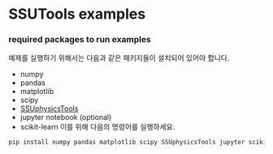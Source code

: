 # SSUTools examples


### required packages to run examples
예제를 실행하기 위해서는 다음과 같은 패키지들이 설치되어 있어야 합니다.
- numpy
- pandas
- matplotlib
- scipy
- [SSUphysicsTools](https://github.com/kty1004/SSUphysicsExperiment_Supporting_tools)
- jupyter notebook (optional)
- scikit-learn
이를 위해 다음의 명령어를 실행하세요.
```zsh
pip install numpy pandas matplotlib scipy SSUphysicsTools jupyter scikit-learn
```